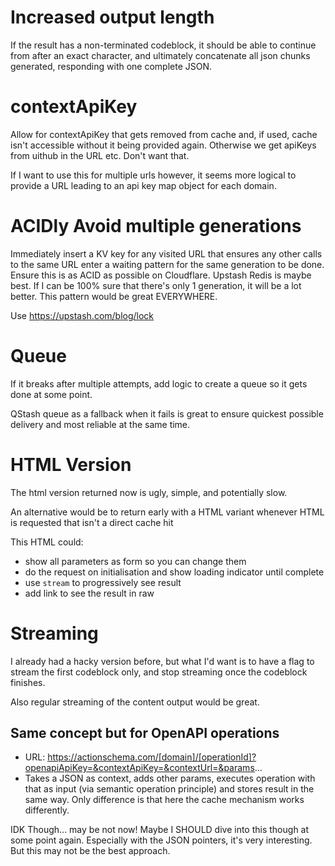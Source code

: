# Increased output length

If the result has a non-terminated codeblock, it should be able to continue from after an exact character, and ultimately concatenate all json chunks generated, responding with one complete JSON.

# contextApiKey

Allow for contextApiKey that gets removed from cache and, if used, cache isn't accessible without it being provided again. Otherwise we get apiKeys from uithub in the URL etc. Don't want that.

If I want to use this for multiple urls however, it seems more logical to provide a URL leading to an api key map object for each domain.

# ACIDly Avoid multiple generations

Immediately insert a KV key for any visited URL that ensures any other calls to the same URL enter a waiting pattern for the same generation to be done. Ensure this is as ACID as possible on Cloudflare. Upstash Redis is maybe best. If I can be 100% sure that there's only 1 generation, it will be a lot better. This pattern would be great EVERYWHERE.

Use https://upstash.com/blog/lock

# Queue

If it breaks after multiple attempts, add logic to create a queue so it gets done at some point.

QStash queue as a fallback when it fails is great to ensure quickest possible delivery and most reliable at the same time.

# HTML Version

The html version returned now is ugly, simple, and potentially slow.

An alternative would be to return early with a HTML variant whenever HTML is requested that isn't a direct cache hit

This HTML could:

- show all parameters as form so you can change them
- do the request on initialisation and show loading indicator until complete
- use `stream` to progressively see result
- add link to see the result in raw

# Streaming

I already had a hacky version before, but what I'd want is to have a flag to stream the first codeblock only, and stop streaming once the codeblock finishes.

Also regular streaming of the content output would be great.

## Same concept but for OpenAPI operations

- URL: https://actionschema.com/[domain]/[operationId]?openapiApiKey=&contextApiKey=&contextUrl=&params...
- Takes a JSON as context, adds other params, executes operation with that as input (via semantic operation principle) and stores result in the same way. Only difference is that here the cache mechanism works differently.

IDK Though... may be not now! Maybe I SHOULD dive into this though at some point again. Especially with the JSON pointers, it's very interesting. But this may not be the best approach.
